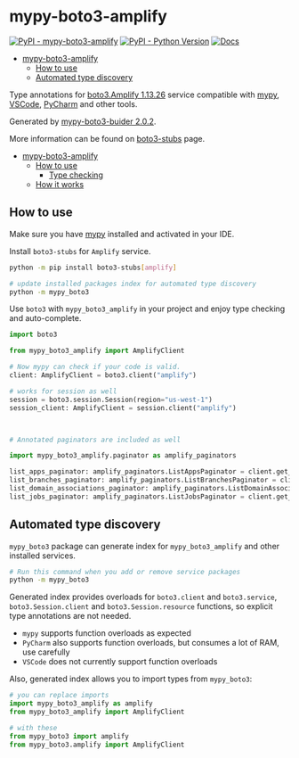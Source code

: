 # mypy-boto3-amplify

[![PyPI - mypy-boto3-amplify](https://img.shields.io/pypi/v/mypy-boto3-amplify.svg?color=blue)](https://pypi.org/project/mypy-boto3-amplify)
[![PyPI - Python Version](https://img.shields.io/pypi/pyversions/mypy-boto3-amplify.svg?color=blue)](https://pypi.org/project/mypy-boto3-amplify)
[![Docs](https://img.shields.io/readthedocs/mypy-boto3-builder.svg?color=blue)](https://mypy-boto3-builder.readthedocs.io/)

- [mypy-boto3-amplify](#mypy-boto3-amplify)
  - [How to use](#how-to-use)
  - [Automated type discovery](#automated-type-discovery)


Type annotations for
[boto3.Amplify 1.13.26](https://boto3.amazonaws.com/v1/documentation/api/1.13.26/reference/services/amplify.html#Amplify) service
compatible with [mypy](https://github.com/python/mypy), [VSCode](https://code.visualstudio.com/),
[PyCharm](https://www.jetbrains.com/pycharm/) and other tools.

Generated by [mypy-boto3-buider 2.0.2](https://github.com/vemel/mypy_boto3_builder).

More information can be found on [boto3-stubs](https://pypi.org/project/boto3-stubs/) page.

- [mypy-boto3-amplify](#mypy-boto3-amplify)
  - [How to use](#how-to-use)
    - [Type checking](#type-checking)
  - [How it works](#how-it-works)

## How to use

Make sure you have [mypy](https://github.com/python/mypy) installed and activated in your IDE.

Install `boto3-stubs` for `Amplify` service.

```bash
python -m pip install boto3-stubs[amplify]

# update installed packages index for automated type discovery
python -m mypy_boto3
```

Use `boto3` with `mypy_boto3_amplify` in your project and enjoy type checking and auto-complete.

```python
import boto3

from mypy_boto3_amplify import AmplifyClient

# Now mypy can check if your code is valid.
client: AmplifyClient = boto3.client("amplify")

# works for session as well
session = boto3.session.Session(region="us-west-1")
session_client: AmplifyClient = session.client("amplify")



# Annotated paginators are included as well

import mypy_boto3_amplify.paginator as amplify_paginators

list_apps_paginator: amplify_paginators.ListAppsPaginator = client.get_paginator("list_apps")
list_branches_paginator: amplify_paginators.ListBranchesPaginator = client.get_paginator("list_branches")
list_domain_associations_paginator: amplify_paginators.ListDomainAssociationsPaginator = client.get_paginator("list_domain_associations")
list_jobs_paginator: amplify_paginators.ListJobsPaginator = client.get_paginator("list_jobs")
```

## Automated type discovery

`mypy_boto3` package can generate index for `mypy_boto3_amplify` and other installed services.

```bash
# Run this command when you add or remove service packages
python -m mypy_boto3
```

Generated index provides overloads for `boto3.client` and `boto3.service`,
`boto3.Session.client` and `boto3.Session.resource` functions,
so explicit type annotations are not needed.

- `mypy` supports function overloads as expected
- `PyCharm` also supports function overloads, but consumes a lot of RAM, use carefully
- `VSCode` does not currently support function overloads

Also, generated index allows you to import types from `mypy_boto3`:

```python
# you can replace imports
import mypy_boto3_amplify as amplify
from mypy_boto3_amplify import AmplifyClient

# with these
from mypy_boto3 import amplify
from mypy_boto3.amplify import AmplifyClient
```